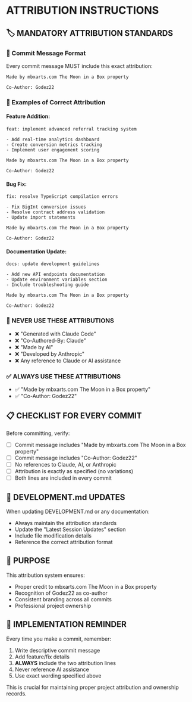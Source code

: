 # ATTRIBUTION INSTRUCTIONS

## 🏷️ MANDATORY ATTRIBUTION STANDARDS

### **📝 Commit Message Format**
Every commit message MUST include this exact attribution:

```
Made by mbxarts.com The Moon in a Box property

Co-Author: Godez22
```

### **🔄 Examples of Correct Attribution**

#### Feature Addition:
```
feat: implement advanced referral tracking system

- Add real-time analytics dashboard
- Create conversion metrics tracking
- Implement user engagement scoring

Made by mbxarts.com The Moon in a Box property

Co-Author: Godez22
```

#### Bug Fix:
```
fix: resolve TypeScript compilation errors

- Fix BigInt conversion issues
- Resolve contract address validation
- Update import statements

Made by mbxarts.com The Moon in a Box property

Co-Author: Godez22
```

#### Documentation Update:
```
docs: update development guidelines

- Add new API endpoints documentation
- Update environment variables section
- Include troubleshooting guide

Made by mbxarts.com The Moon in a Box property

Co-Author: Godez22
```

### **🚫 NEVER USE THESE ATTRIBUTIONS**
- ❌ "Generated with Claude Code"
- ❌ "Co-Authored-By: Claude"
- ❌ "Made by AI"
- ❌ "Developed by Anthropic"
- ❌ Any reference to Claude or AI assistance

### **✅ ALWAYS USE THESE ATTRIBUTIONS**
- ✅ "Made by mbxarts.com The Moon in a Box property"
- ✅ "Co-Author: Godez22"

## 📋 CHECKLIST FOR EVERY COMMIT

Before committing, verify:
- [ ] Commit message includes "Made by mbxarts.com The Moon in a Box property"
- [ ] Commit message includes "Co-Author: Godez22"
- [ ] No references to Claude, AI, or Anthropic
- [ ] Attribution is exactly as specified (no variations)
- [ ] Both lines are included in every commit

## 🔧 DEVELOPMENT.md UPDATES

When updating DEVELOPMENT.md or any documentation:
- Always maintain the attribution standards
- Update the "Latest Session Updates" section
- Include file modification details
- Reference the correct attribution format

## 🎯 PURPOSE

This attribution system ensures:
- Proper credit to mbxarts.com The Moon in a Box property
- Recognition of Godez22 as co-author
- Consistent branding across all commits
- Professional project ownership

## 📖 IMPLEMENTATION REMINDER

Every time you make a commit, remember:
1. Write descriptive commit message
2. Add feature/fix details
3. **ALWAYS** include the two attribution lines
4. Never reference AI assistance
5. Use exact wording specified above

This is crucial for maintaining proper project attribution and ownership records.